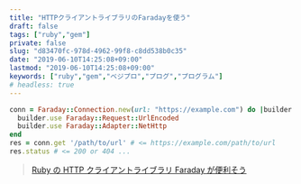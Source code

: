 ```yaml
---
title: "HTTPクライアントライブラリのFaradayを使う"
draft: false
tags: ["ruby","gem"]
private: false
slug: "d83470fc-978d-4962-99f8-c8dd538b0c35"
date: "2019-06-10T14:25:08+09:00"
lastmod: "2019-06-10T14:25:08+09:00"
keywords: ["ruby","gem","ベジプロ","プログ","プログラム"]
# headless: true
---
```


```rb
conn = Faraday::Connection.new(url: "https://example.com") do |builder|
  builder.use Faraday::Request::UrlEncoded
  builder.use Faraday::Adapter::NetHttp
end
res = conn.get '/path/to/url' # <= https://example.com/path/to/url
res.status # <= 200 or 404 ...
```

> [Ruby の HTTP クライアントライブラリ Faraday が便利そう](https://gist.github.com/mitukiii/2775321)
